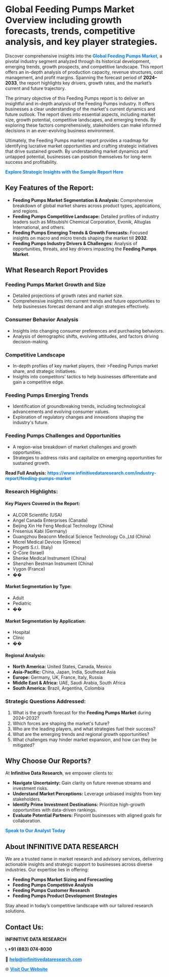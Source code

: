 <h1>Global Feeding Pumps Market Overview including growth forecasts, trends, competitive analysis, and key player strategies.</h1>
<p>
Discover comprehensive insights into the 
<a href="https://www.infinitivedataresearch.com/industry-report/feeding-pumps-market" rel="dofollow" style="color: #007BFF; text-decoration: none;"><strong>Global Feeding Pumps Market</strong></a>, a pivotal industry segment analyzed through its historical development, emerging trends, growth prospects, and competitive landscape. This report offers an in-depth analysis of production capacity, revenue structures, cost management, and profit margins. Spanning the forecast period of <strong>2024–2033</strong>, the report highlights key drivers, growth rates, and the market’s current and future trajectory.
</p>
<p>
The primary objective of this Feeding Pumps report is to deliver an insightful and in-depth analysis of the Feeding Pumps industry. It offers businesses a clear understanding of the market's current dynamics and future outlook. The report dives into essential aspects, including market size, growth potential, competitive landscapes, and emerging trends. By exploring these factors comprehensively, stakeholders can make informed decisions in an ever-evolving business environment.
</p>
<p>
Ultimately, the Feeding Pumps market report provides a roadmap for identifying lucrative market opportunities and crafting strategic initiatives that drive sustained growth. By understanding market dynamics and untapped potential, businesses can position themselves for long-term success and profitability.
</p>
<p>
<a href="https://www.infinitivedataresearch.com/request-sample/reportId=108158" style="color: #007BFF; text-decoration: none;"><strong>Explore Strategic Insights with the Sample Report Here</strong></a>
</p>

<h2>Key Features of the Report:</h2>
<ul>
<li><strong>Feeding Pumps Market Segmentation & Analysis:</strong> Comprehensive breakdown of global market shares across product types, applications, and regions.</li>
<li><strong>Feeding Pumps Competitive Landscape:</strong> Detailed profiles of industry leaders such as Mitsubishi Chemical Corporation, Evonik, Altuglas International, and others.</li>
<li><strong>Feeding Pumps Emerging Trends & Growth Forecasts:</strong> Focused insights on macro and micro trends shaping the market till <strong>2032</strong>.</li>
<li><strong>Feeding Pumps Industry Drivers & Challenges:</strong> Analysis of opportunities, threats, and key drivers impacting the <strong>Feeding Pumps Market</strong>.</li>
</ul>

<h2>What Research Report Provides</h2>
<h3>Feeding Pumps Market Growth and Size</h3>
<ul>
<li>Detailed projections of growth rates and market size.</li>
<li>Comprehensive insights into current trends and future opportunities to help businesses forecast demand and align strategies effectively.</li>
</ul>

<h3>Consumer Behavior Analysis</h3>
<ul>
<li>Insights into changing consumer preferences and purchasing behaviors.</li>
<li>Analysis of demographic shifts, evolving attitudes, and factors driving decision-making.</li>
</ul>

<h3>Competitive Landscape</h3>
<ul>
<li>In-depth profiles of key market players, their >Feeding Pumps market share, and strategic initiatives.</li>
<li>Insights into competitors' tactics to help businesses differentiate and gain a competitive edge.</li>
</ul>

<h3>Feeding Pumps Emerging Trends</h3>
<ul>
<li>Identification of groundbreaking trends, including technological advancements and evolving consumer values.</li>
<li>Exploration of regulatory changes and innovations shaping the industry's future.</li>
</ul>

<h3>Feeding Pumps Challenges and Opportunities</h3>
<ul>
<li>A region-wise breakdown of market challenges and growth opportunities.</li>
<li>Strategies to address risks and capitalize on emerging opportunities for sustained growth.</li>
</ul>
<p><strong>Read Full Analysis:</strong> <a href="https://www.infinitivedataresearch.com/industry-report/feeding-pumps-market" rel="dofollow" style="color: #007BFF; text-decoration: none;"><strong>https://www.infinitivedataresearch.com/industry-report/feeding-pumps-market</strong></a></p>
<h3>Research Highlights:</h3>
<h4>Key Players Covered in the Report:</h4>
<ul><li>ALCOR Scientific (USA)</li><li>Angel Canada Enterprises (Canada)</li><li>Beijing Xin He Feng Medical Technology (China)</li><li>Fresenius Kabi (Germany)</li><li>Guangzhou Beaconn Medical Science Technology Co.,Ltd (China)</li><li>Micrel Medical Devices (Greece)</li><li>Progetti S.r.l. (Italy)</li><li>Q-Core (Israel)</li><li>Shenke Medical Instrument (China)</li><li>Shenzhen Bestman Instrument (China)</li><li>Vygon (France)</li><li>��</li></ul>
<h4>Market Segmentation by Type:</h4>
<ul><li>Adult</li><li>Pediatric</li><li>��</li></ul>
<h4>Market Segmentation by Application:</h4>
<ul><li>Hospital</li><li>Clinic</li><li>��</li></ul>

<h4>Regional Analysis:</h4>
<ul>
<li><strong>North America:</strong> United States, Canada, Mexico</li>
<li><strong>Asia-Pacific:</strong> China, Japan, India, Southeast Asia</li>
<li><strong>Europe:</strong> Germany, UK, France, Italy, Russia</li>
<li><strong>Middle East & Africa:</strong> UAE, Saudi Arabia, South Africa</li>
<li><strong>South America:</strong> Brazil, Argentina, Colombia</li>
</ul>

<h3>Strategic Questions Addressed:</h3>
<ol>
<li>What is the growth forecast for the <strong>Feeding Pumps Market</strong> during 2024–2032?</li>
<li>Which forces are shaping the market's future?</li>
<li>Who are the leading players, and what strategies fuel their success?</li>
<li>What are the emerging trends and regional growth opportunities?</li>
<li>What challenges may hinder market expansion, and how can they be mitigated?</li>
</ol>

<h2>Why Choose Our Reports?</h2>
<p>At <strong>Infinitive Data Research</strong>, we empower clients to:</p>
<ul>
<li><strong>Navigate Uncertainty:</strong> Gain clarity on future revenue streams and investment risks.</li>
<li><strong>Understand Market Perceptions:</strong> Leverage unbiased insights from key stakeholders.</li>
<li><strong>Identify Prime Investment Destinations:</strong> Prioritize high-growth opportunities with data-driven rankings.</li>
<li><strong>Evaluate Potential Partners:</strong> Pinpoint businesses with aligned goals for collaboration.</li>
</ul>
<p><a href="https://www.infinitivedataresearch.com/industry-report/feeding-pumps-market" rel="dofollow" style="color: #007BFF; text-decoration: none;"><strong>Speak to Our Analyst Today</strong></a></p>

<h2>About INFINITIVE DATA RESEARCH</h2>
<p>We are a trusted name in market research and advisory services, delivering actionable insights and strategic support to businesses across diverse industries. Our expertise lies in offering:</p>
<ul>
<li><strong>Feeding Pumps Market Sizing and Forecasting</strong></li>
<li><strong>Feeding Pumps Competitive Analysis</strong></li>
<li><strong>Feeding Pumps Customer Research</strong></li>
<li><strong>Feeding Pumps Product Development Strategies</strong></li>
</ul>
<p>Stay ahead in today’s competitive landscape with our tailored research solutions.</p>

<h2>Contact Us:</h2>
<p><strong>INFINITIVE DATA RESEARCH</strong></p>
<p>📞 <strong>+91 (883) 074-8030</strong></p>
<p>📧 <strong><a href="mailto:help@infinitivedataresearch.com" style="color: #007BFF;">help@infinitivedataresearch.com</a></strong></p>
<p>🌐 <strong><a href="https://www.infinitivedataresearch.com" rel="dofollow" style="color: #007BFF;">Visit Our Website</a></strong></p>